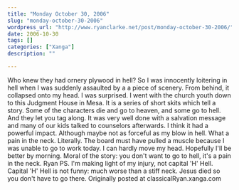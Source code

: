 ```yaml
---
title: "Monday October 30, 2006"
slug: "monday-october-30-2006"
wordpress_url: "http://www.ryanclarke.net/post/monday-october-30-2006/"
date: 2006-10-30
tags: []
categories: ["Xanga"]
description: ""

---
```


Who knew they had ornery plywood in hell?
So I was innocently loitering in hell when I was suddenly assaulted by a a piece of scenery. From behind, it collapsed onto my head. I was surprised.
I went with the church youth down to this Judgment House in Mesa. It is a series of short skits which tell a story. Some of the characters die and go to heaven, and some go to hell. And they let you tag along. It was very well done with a salvation message and many of our kids talked to counselors afterwards. I think it had a powerful impact. Although maybe not as forceful as my blow in hell.
What a pain in the neck. Literally. The board must have pulled a muscle because I was unable to go to work today. I can hardly move my head. Hopefully I'll be better by morning.
Moral of the story: you don't want to go to hell, it's a pain in the neck.
Ryan
PS. I'm making light of my injury, not capital 'H' Hell. Capital 'H' Hell is not funny: much worse than a stiff neck. Jesus died so you don't have to go there.
Originally posted at classicalRyan.xanga.com
